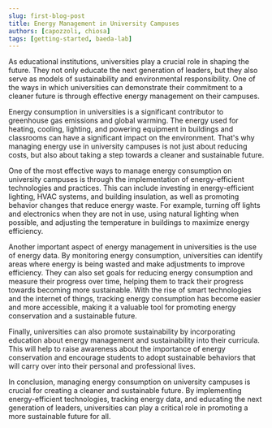 ```yaml
---
slug: first-blog-post
title: Energy Management in University Campuses
authors: [capozzoli, chiosa]
tags: [getting-started, baeda-lab]
---
```

As educational institutions, universities play a crucial role in shaping the future. They not only educate the next
generation of leaders, but they also serve as models of sustainability and environmental responsibility. One of the ways
in which universities can demonstrate their commitment to a cleaner future is through effective energy management on
their campuses.

Energy consumption in universities is a significant contributor to greenhouse gas emissions and global warming. The
energy used for heating, cooling, lighting, and powering equipment in buildings and classrooms can have a significant
impact on the environment. That's why managing energy use in university campuses is not just about reducing costs, but
also about taking a step towards a cleaner and sustainable future.

One of the most effective ways to manage energy consumption on university campuses is through the implementation of
energy-efficient technologies and practices. This can include investing in energy-efficient lighting, HVAC systems, and
building insulation, as well as promoting behavior changes that reduce energy waste. For example, turning off lights and
electronics when they are not in use, using natural lighting when possible, and adjusting the temperature in buildings
to maximize energy efficiency.

Another important aspect of energy management in universities is the use of energy data. By monitoring energy
consumption, universities can identify areas where energy is being wasted and make adjustments to improve efficiency.
They can also set goals for reducing energy consumption and measure their progress over time, helping them to track
their progress towards becoming more sustainable. With the rise of smart technologies and the internet of things,
tracking energy consumption has become easier and more accessible, making it a valuable tool for promoting energy
conservation and a sustainable future.

Finally, universities can also promote sustainability by incorporating education about energy management and
sustainability into their curricula. This will help to raise awareness about the importance of energy conservation and
encourage students to adopt sustainable behaviors that will carry over into their personal and professional lives.

In conclusion, managing energy consumption on university campuses is crucial for creating a cleaner and sustainable
future. By implementing energy-efficient technologies, tracking energy data, and educating the next generation of
leaders, universities can play a critical role in promoting a more sustainable future for all.